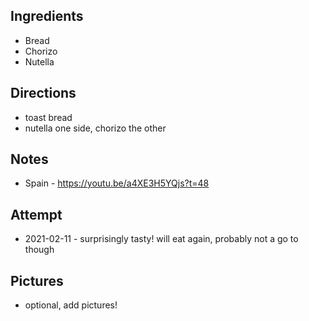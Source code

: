 ## Ingredients
* Bread
* Chorizo
* Nutella

## Directions
* toast bread
* nutella one side, chorizo the other

## Notes
* Spain - https://youtu.be/a4XE3H5YQjs?t=48

## Attempt
* 2021-02-11 - surprisingly tasty! will eat again, probably not a go to though

## Pictures
* optional, add pictures!
